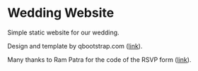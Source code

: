 
# Wedding Website

Simple static website for our wedding.

Design and template by qbootstrap.com ([link](https://onepagelove.com/qbootstrap-wedding)).

Many thanks to Ram Patra for the code of the RSVP form ([link](https://blog.rampatra.com/wedding-website)).
